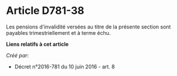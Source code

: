 # Article D781-38

Les pensions d'invalidité versées au titre de la présente section sont payables trimestriellement et à terme échu.

**Liens relatifs à cet article**

_Créé par_:

  - Décret n°2016-781 du 10 juin 2016 - art. 8
